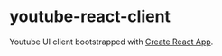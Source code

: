 # youtube-react-client
Youtube UI client bootstrapped with [Create React App](https://github.com/facebook/create-react-app). 
